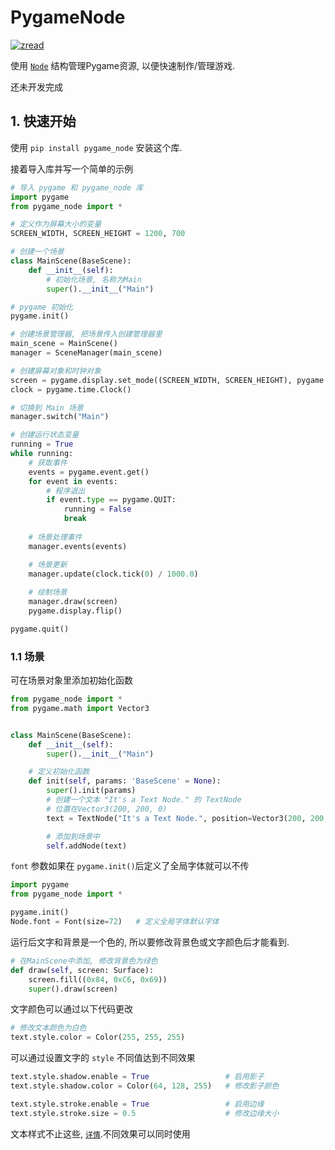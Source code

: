 # PygameNode
[![zread](https://img.shields.io/badge/Ask_Zread-_.svg?style=flat-square&color=00b0aa&labelColor=000000&logo=data%3Aimage%2Fsvg%2Bxml%3Bbase64%2CPHN2ZyB3aWR0aD0iMTYiIGhlaWdodD0iMTYiIHZpZXdCb3g9IjAgMCAxNiAxNiIgZmlsbD0ibm9uZSIgeG1sbnM9Imh0dHA6Ly93d3cudzMub3JnLzIwMDAvc3ZnIj4KPHBhdGggZD0iTTQuOTYxNTYgMS42MDAxSDIuMjQxNTZDMS44ODgxIDEuNjAwMSAxLjYwMTU2IDEuODg2NjQgMS42MDE1NiAyLjI0MDFWNC45NjAxQzEuNjAxNTYgNS4zMTM1NiAxLjg4ODEgNS42MDAxIDIuMjQxNTYgNS42MDAxSDQuOTYxNTZDNS4zMTUwMiA1LjYwMDEgNS42MDE1NiA1LjMxMzU2IDUuNjAxNTYgNC45NjAxVjIuMjQwMUM1LjYwMTU2IDEuODg2NjQgNS4zMTUwMiAxLjYwMDEgNC45NjE1NiAxLjYwMDFaIiBmaWxsPSIjZmZmIi8%2BCjxwYXRoIGQ9Ik00Ljk2MTU2IDEwLjM5OTlIMi4yNDE1NkMxLjg4ODEgMTAuMzk5OSAxLjYwMTU2IDEwLjY4NjQgMS42MDE1NiAxMS4wMzk5VjEzLjc1OTlDMS42MDE1NiAxNC4xMTM0IDEuODg4MSAxNC4zOTk5IDIuMjQxNTYgMTQuMzk5OUg0Ljk2MTU2QzUuMzE1MDIgMTQuMzk5OSA1LjYwMTU2IDE0LjExMzQgNS42MDE1NiAxMy43NTk5VjExLjAzOTlDNS42MDE1NiAxMC42ODY0IDUuMzE1MDIgMTAuMzk5OSA0Ljk2MTU2IDEwLjM5OTlaIiBmaWxsPSIjZmZmIi8%2BCjxwYXRoIGQ9Ik0xMy43NTg0IDEuNjAwMUgxMS4wMzg0QzEwLjY4NSAxLjYwMDEgMTAuMzk4NCAxLjg4NjY0IDEwLjM5ODQgMi4yNDAxVjQuOTYwMUMxMC4zOTg0IDUuMzEzNTYgMTAuNjg1IDUuNjAwMSAxMS4wMzg0IDUuNjAwMUgxMy43NTg0QzE0LjExMTkgNS42MDAxIDE0LjM5ODQgNS4zMTM1NiAxNC4zOTg0IDQuOTYwMVYyLjI0MDFDMTQuMzk4NCAxLjg4NjY0IDE0LjExMTkgMS42MDAxIDEzLjc1ODQgMS42MDAxWiIgZmlsbD0iI2ZmZiIvPgo8cGF0aCBkPSJNNCAxMkwxMiA0TDQgMTJaIiBmaWxsPSIjZmZmIi8%2BCjxwYXRoIGQ9Ik00IDEyTDEyIDQiIHN0cm9rZT0iI2ZmZiIgc3Ryb2tlLXdpZHRoPSIxLjUiIHN0cm9rZS1saW5lY2FwPSJyb3VuZCIvPgo8L3N2Zz4K&logoColor=ffffff)](https://zread.ai/Mogui-Hao/PygameNode)

使用 [`Node`](docs/Node.md) 结构管理Pygame资源, 以便快速制作/管理游戏.

还未开发完成
## 1. 快速开始
使用 `pip install pygame_node` 安装这个库.

接着导入库并写一个简单的示例
```python
# 导入 pygame 和 pygame_node 库
import pygame
from pygame_node import *

# 定义作为屏幕大小的变量
SCREEN_WIDTH, SCREEN_HEIGHT = 1200, 700

# 创建一个场景
class MainScene(BaseScene):
    def __init__(self):
        # 初始化场景, 名称为Main
        super().__init__("Main")

# pygame 初始化
pygame.init()

# 创建场景管理器, 把场景传入创建管理器里
main_scene = MainScene()
manager = SceneManager(main_scene)

# 创建屏幕对象和时钟对象
screen = pygame.display.set_mode((SCREEN_WIDTH, SCREEN_HEIGHT), pygame.HWSURFACE | pygame.DOUBLEBUF, vsync=True)
clock = pygame.time.Clock()

# 切换到 Main 场景
manager.switch("Main")

# 创建运行状态变量
running = True
while running:
    # 获取事件
    events = pygame.event.get()
    for event in events:
        # 程序退出
        if event.type == pygame.QUIT:
            running = False
            break
    
    # 场景处理事件
    manager.events(events)

    # 场景更新
    manager.update(clock.tick(0) / 1000.0)
    
    # 绘制场景
    manager.draw(screen)
    pygame.display.flip()

pygame.quit()
```

### 1.1 场景
可在场景对象里添加初始化函数

```python
from pygame_node import *
from pygame.math import Vector3


class MainScene(BaseScene):
    def __init__(self):
        super().__init__("Main")

    # 定义初始化函数
    def init(self, params: 'BaseScene' = None):
        super().init(params)
        # 创建一个文本 "It's a Text Node." 的 TextNode
        # 位置在Vector3(200, 200, 0)
        text = TextNode("It's a Text Node.", position=Vector3(200, 200, 0), font=Font(size=72))

        # 添加到场景中
        self.addNode(text)
```

`font` 参数如果在 `pygame.init()`后定义了全局字体就可以不传

```python
import pygame
from pygame_node import *

pygame.init()
Node.font = Font(size=72)   # 定义全局字体默认字体
```

运行后文字和背景是一个色的, 所以要修改背景色或文字颜色后才能看到.
```python
# 在MainScene中添加, 修改背景色为绿色
def draw(self, screen: Surface):
    screen.fill((0x84, 0xC6, 0x69))
    super().draw(screen)
```
文字颜色可以通过以下代码更改
```python
# 修改文本颜色为白色
text.style.color = Color(255, 255, 255)
```
可以通过设置文字的 `style` 不同值达到不同效果
```python
text.style.shadow.enable = True                 # 启用影子
text.style.shadow.color = Color(64, 128, 255)   # 修改影子颜色

text.style.stroke.enable = True                 # 启用边缘
text.style.stroke.size = 0.5                    # 修改边缘大小
```
文本样式不止这些, [`详情`](pygame_node/attribute/style.py).不同效果可以同时使用
